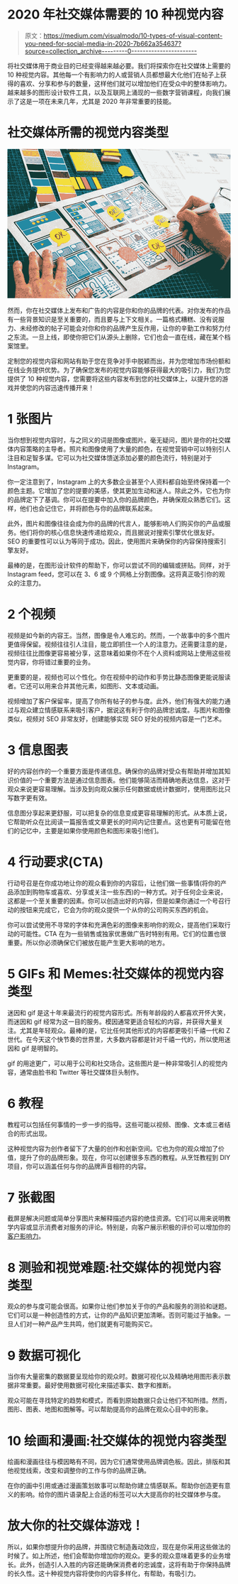 # 2020 年社交媒体需要的 10 种视觉内容

> 原文：<https://medium.com/visualmodo/10-types-of-visual-content-you-need-for-social-media-in-2020-7b662a354637?source=collection_archive---------0----------------------->

将社交媒体用于商业目的已经变得越来越必要。我们将探索你在社交媒体上需要的 10 种视觉内容。其他每一个有影响力的人或营销人员都想最大化他们在帖子上获得的喜欢、分享和参与的数量，这样他们就可以增加他们在受众中的整体影响力。越来越多的图形设计软件工具，以及互联网上涌现的一些数字营销课程，向我们展示了这是一项在未来几年，尤其是 2020 年非常重要的技能。

# 社交媒体所需的视觉内容类型

![](img/7986b17572237fea39f0a15836dae003.png)

然而，你在社交媒体上发布和广告的内容是你和你的品牌的代表。对你发布的作品有一些背景知识是至关重要的，而且要与上下文相关。一篇格式糟糕、没有说服力、未经修改的帖子可能会对你和你的品牌产生反作用，让你的辛勤工作和努力付之东流。一旦上线，即使你把它们从源头上删除，它们也会一直在线，藏在某个档案馆里。

定制您的视觉内容和网站有助于您在竞争对手中脱颖而出，并为您增加市场份额和在线业务提供优势。为了确保您发布的视觉内容能够获得最大的吸引力，我们为您提供了 10 种视觉内容，您需要将这些内容发布到您的社交媒体上，以提升您的游戏并使您的内容迅速传播开来！

# 1 张图片

当你想到视觉内容时，与之同义的词是图像或图片。毫无疑问，图片是你的社交媒体内容策略的主导者。照片和图像使用了大量的颜色，在视觉营销中可以特别引人注目和足智多谋。它可以为社交媒体馈送添加必要的颜色流行，特别是对于 Instagram。

你一定注意到了，Instagram 上的大多数企业甚至个人资料都自始至终保持着一个颜色主题。它增加了您的提要的美感，使其更加生动和迷人。除此之外，它也为你的品牌定下了基调。你可以在提要中加入你的品牌颜色，并确保观众熟悉它们。这样，他们也会记住它，并将颜色与你的品牌联系起来。

此外，图片和图像往往会成为你的品牌的代言人，能够影响人们购买你的产品或服务。他们将你的核心信息快速传递给观众，而且据说对搜索引擎优化很友好。SEO 的重要性可以认为等同于成功。因此，使用图片来确保你的内容保持搜索引擎友好。

最棒的是，在图形设计软件的帮助下，你可以尝试不同的编辑或拼贴。同样，对于 Instagram feed，您可以在 3、6 或 9 个网格上分割图像。这将真正吸引你的观众的注意力。

# 2 个视频

视频是如今新的内容王。当然，图像是令人难忘的。然而，一个故事中的多个图片更值得保留。视频往往引人注目，能立即抓住一个人的注意力。还需要注意的是，视频往往比图像更容易被分享，这意味着如果你不在个人资料或网站上使用这些视觉内容，你将错过重要的业务。

更重要的是，视频也可以个性化。你在视频中的动作和手势比静态图像更能说服读者。它还可以用来合并其他元素，如图形、文本或动画。

视频增加了客户保留率，提高了你所有帖子的参与度。此外，他们有强大的能力通过与观众建立情感联系来吸引客户，据说这有利于你的品牌忠诚度。与图片和图像类似，视频对 SEO 非常友好，创建能够实现 SEO 好处的视频内容是一门艺术。

# 3 信息图表

好的内容创作的一个重要方面是传递信息。确保你的品牌对受众有帮助并增加其知识价值的一个重要方法是通过信息图表。他们能够简洁而精确地表达信息，这对于观众来说更容易理解。当涉及到向观众展示任何数据或统计数据时，使用图形比只写数字更有效。

信息图分享起来更舒服，可以把复杂的信息变成更容易理解的形式。从本质上说，它帮助听众在比阅读一篇报告或文章更长的时间内记住要点。这也更有可能留在他们的记忆中，主要是如果你使用颜色和图形来吸引他们。

# 4 行动要求(CTA)

行动号召是在你成功地让你的观众看到你的内容后，让他们做一些事情(将你的产品添加到购物车或喜欢、分享或关注一些东西)的一种方式。对于任何企业来说，这都是一个至关重要的因素。你可以创造出好的内容，但是如果你通过一个号召行动的按钮来完成它，它会为你的观众提供一个从你的公司购买东西的机会。

你可以尝试使用不寻常的字体和充满色彩的图像来影响你的观众，提高他们采取行动的可能性。CTA 在为一些销售或独家优惠做广告时特别有用。它们的位置也很重要。所以你必须确保它们被放在能产生更大影响的地方。

# 5 GIFs 和 Memes:社交媒体的视觉内容类型

迷因和 gif 是这十年来最流行的视觉内容形式。所有年龄段的人都喜欢开怀大笑，而迷因和 gif 经常为这一目的服务。模因通常更适合轻松的内容，并获得大量关注。尤其是年轻观众。最棒的是，它比任何其他形式的内容都更吸引千禧一代和 Z 世代。在今天这个快节奏的世界里，大多数内容都是针对千禧一代的，所以使用迷因和 gif 是明智的。

gif 的用途更广，可以用于公司和社交场合。这些图片是一种非常吸引人的视觉内容，通常由脸书和 Twitter 等社交媒体巨头制作。

# 6 教程

教程可以包括任何事情的一步一步的指导。这些可能以视频、图像、文本或三者结合的形式出现。

这种视觉内容为创作者留下了大量的创作和创新空间。它也为你的观众增加了价值，提升了你的品牌形象。现在，你可以创建很多东西的教程。从烹饪教程到 DIY 项目，你可以涵盖任何与你的品牌声音相符的内容。

# 7 张截图

截屏是解决问题或简单分享图片来解释描述内容的绝佳资源。它们可以用来说明教学内容或显示消费者对服务的评论。特别是，向客户展示积极的评价可以增加你的[客户影响力](https://visualmodo.com/5-things-to-consider-when-designing-a-website/)。

# 8 测验和视觉难题:社交媒体的视觉内容类型

观众的参与度可能会很高。如果你让他们参加关于你的产品和服务的测验和谜题。它们可以是一种创造性的方式，让你的产品知识更加清晰。否则可能过于抽象。一旦人们对一种产品产生共鸣，他们就更有可能购买它。

# 9 数据可视化

当你有大量密集的数据要呈现给你的观众时。数据可视化以及精确地用图形表示数据非常重要。最好使用数据可视化来描述事实、数字和推断。

观众可能在寻找特定的趋势和模式，而看到原始数据只会让他们不知所措。然而，图形、图表、地图和图解等。可以帮助提高你的品牌在观众心目中的形象。

# 10 绘画和漫画:社交媒体的视觉内容类型

绘画和漫画往往与模因略有不同，因为它们通常使用品牌调色板。因此，排版和其他视觉线索，改变和调整你的工作与你的品牌正确。

在你的画中引用或通过漫画策划故事可以帮助你建立情感联系。帮助你创造更有意义的影响。给你的图片语录配上合适的标签可以大大提高你的社交媒体参与度。

# 放大你的社交媒体游戏！

所以，如果你想提升你的品牌，并围绕它制造轰动效应，现在是你采用这些做法的时候了。如上所述，他们会帮助你增加你的观众。更多的观众意味着更多的业务增长。此外，创造引人入胜的内容还能确保消费者的忠诚度，这将有助于你保持品牌的长久性。这十种视觉内容将使你的内容多样化，有帮助，有吸引力。